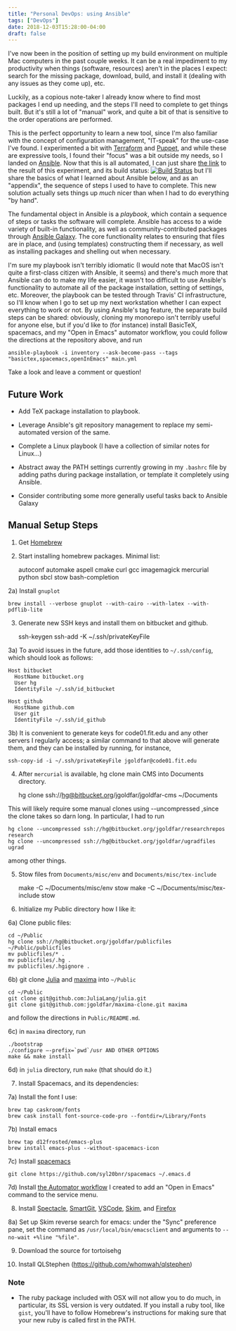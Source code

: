 ```yaml
---
title: "Personal DevOps: using Ansible"
tags: ["DevOps"]
date: 2018-12-03T15:28:00-04:00
draft: false
---
```


I've now been in the position of setting up my build environment on multiple Mac computers
in the past couple weeks.
It can be a real impediment to my productivity when things (software, resources) aren't in the places I expect:
search for the missing package, download, build, and install it (dealing with any issues as they come up), etc.

Luckily, as a copious note-taker I already know where to find most packages I end up needing, and the steps I'll
need to complete to get things built.
But it's still a lot of "manual" work, and quite a bit of that is sensitive to the order operations are performed.

This is the perfect opportunity to learn a new tool, since I'm also familiar with the concept of configuration
management, "IT-speak" for the use-case I've found.
I experimented a bit with [Terraform](https://www.terraform.io) and [Puppet](https://puppet.com), and while these are expressive tools, I found their "focus" was a bit outside my needs, so I landed on [Ansible](https://www.ansible.com).
Now that this is all automated, I can just share [the link](https://github.com/jgoldfar/mac-dev-playbook) to the result of this experiment, and its build status: [![Build Status](https://travis-ci.org/jgoldfar/mac-dev-playbook.svg?branch=master)](https://travis-ci.org/jgoldfar/mac-dev-playbook) but I'll share the basics of what I learned about Ansible below, and as an "appendix", the sequence of steps I used to have to complete.
This new solution actually sets things up _much_ nicer than when I had to do everything "by hand".

The fundamental object in Ansible is a *playbook*, which contain a sequence of steps or tasks the software will complete.
Ansible has access to a wide variety of built-in functionality, as well as community-contributed packages through [Ansible Galaxy](https://galaxy.ansible.com).
The core functionality relates to ensuring that files are in place, and (using templates) constructing them if necessary, as well as installing packages and shelling out when necessary.

I'm sure my playbook isn't terribly idiomatic (I would note that MacOS isn't quite a first-class citizen with Ansible, it seems) and there's much more that Ansible can do to make my life easier, it wasn't too difficult to use Ansible's functionality to automate all of the package installation, setting of settings, etc.
Moreover, the playbook can be tested through Travis' CI infrastructure, so I'll know when I go to set up my next workstation whether I can expect everything to work or not.
By using Ansible's tag feature, the separate build steps can be shared: obviously, cloning my monorepo isn't terribly useful for anyone else, but if you'd like to (for instance) install BasicTeX, spacemacs, and my "Open in Emacs" automator workflow, you could follow the directions at the repository above, and run

```
ansible-playbook -i inventory --ask-become-pass --tags "basictex,spacemacs,openInEmacs" main.yml
```

Take a look and leave a comment or question!

## Future Work

* Add TeX package installation to playbook.

* Leverage Ansible's git repository management to replace my semi-automated version of the same.

* Complete a Linux playbook (I have a collection of similar notes for Linux...)

* Abstract away the PATH settings currently growing in my `.bashrc` file by adding paths during package installation, or template it completely using Ansible.

* Consider contributing some more generally useful tasks back to Ansible Galaxy

## Manual Setup Steps

1) Get [Homebrew](https://brew.sh/)

2) Start installing homebrew packages. Minimal list:

    autoconf automake aspell cmake curl gcc imagemagick mercurial python sbcl stow bash-completion

2a) Install `gnuplot`

    brew install --verbose gnuplot --with-cairo --with-latex --with-pdflib-lite

3) Generate new SSH keys and install them on bitbucket and github.

    ssh-keygen
    ssh-add -K ~/.ssh/privateKeyFile

3a) To avoid issues in the future, add those identities to `~/.ssh/config`, which should look as follows:

```
Host bitbucket
  HostName bitbucket.org
  User hg
  IdentityFile ~/.ssh/id_bitbucket

Host github
  HostName github.com
  User git
  IdentityFile ~/.ssh/id_github
```

3b) It is convenient to generate keys for code01.fit.edu and any other servers I regularly access; a similar command to that above will generate them, and they can be installed by running, for instance,

```
ssh-copy-id -i ~/.ssh/privateKeyFile jgoldfar@code01.fit.edu
```

4) After `mercurial` is available, hg clone main CMS into Documents directory.

    hg clone ssh://hg@bitbucket.org/jgoldfar/jgoldfar-cms ~/Documents

This will likely require some manual clones using --uncompressed ,since the clone takes so darn long. In particular, I had to run

    hg clone --uncompressed ssh://hg@bitbucket.org/jgoldfar/researchrepos research
    hg clone --uncompressed ssh://hg@bitbucket.org/jgoldfar/ugradfiles ugrad

among other things.

5) Stow files from `Documents/misc/env` and `Documents/misc/tex-include`

    make -C ~/Documents/misc/env stow
    make -C ~/Documents/misc/tex-include stow

6) Initialize my Public directory how I like it:

6a) Clone public files:

    cd ~/Public
    hg clone ssh://hg@bitbucket.org/jgoldfar/publicfiles ~/Public/publicfiles
    mv publicfiles/* .
    mv publicfiles/.hg .
    mv publicfiles/.hgignore .


6b) git clone [Julia](https://julialang.org/) and [maxima](http://maxima.sourceforge.net/) into `~/Public`

    cd ~/Public
    git clone git@github.com:JuliaLang/julia.git
    git clone git@github.com:jgoldfar/maxima-clone.git maxima

and follow the directions in `Public/README.md`.

6c) in `maxima` directory, run

    ./bootstrap
    ./configure —-prefix=`pwd`/usr AND OTHER OPTIONS
    make && make install

6d) in `julia` directory, run `make` (that should do it.)

7) Install Spacemacs, and its dependencies:

7a) Install the font I use:

    brew tap caskroom/fonts
    brew cask install font-source-code-pro --fontdir=/Library/Fonts

7b) Install emacs

    brew tap d12frosted/emacs-plus
    brew install emacs-plus --without-spacemacs-icon

7c) Install [spacemacs](http://spacemacs.org/)

    git clone https://github.com/syl20bnr/spacemacs ~/.emacs.d

7d) Install [the Automator workflow](https://bintray.com/jgoldfar/BlogPostSources/download_file?file_path=OpenInEmacs.tar.gz) I created to add an "Open in Emacs" command to the service menu.

8) Install [Spectacle](https://www.spectacleapp.com/), [SmartGit](https://www.syntevo.com/smartgit/), [VSCode](https://code.visualstudio.com/), [Skim](https://skim-app.sourceforge.io/), and [Firefox](https://www.mozilla.org/en-US/firefox/new/)

8a) Set up Skim reverse search for emacs: under the "Sync" preference pane, set the command as `/usr/local/bin/emacsclient` and arguments to `--no-wait +%line "%file"`.

9) Download the source for tortoisehg

13) Install QLStephen (https://github.com/whomwah/qlstephen)


### Note

* The ruby package included with OSX will not allow you to do much, in particular, its SSL version is very outdated. If you install a ruby tool, like `gist`, you'll have to follow Homebrew's instructions for making sure that your new ruby is called first in the PATH.
